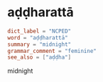 # aḍḍharattā

``` toml
dict_label = "NCPED"
word = "aḍḍharattā"
summary = "midnight"
grammar_comment = "feminine"
see_also = ["aḍḍha"]
```

midnight

